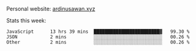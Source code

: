 Personal website: [ardinusawan.xyz](https://ardinusawan.xyz)

Stats this week:
<!--START_SECTION:waka-->

```text
JavaScript      13 hrs 39 mins  ████████████████████████▓   99.30 %
JSON            2 mins          ░░░░░░░░░░░░░░░░░░░░░░░░░   00.26 %
Other           2 mins          ░░░░░░░░░░░░░░░░░░░░░░░░░   00.26 %
```

<!--END_SECTION:waka-->
